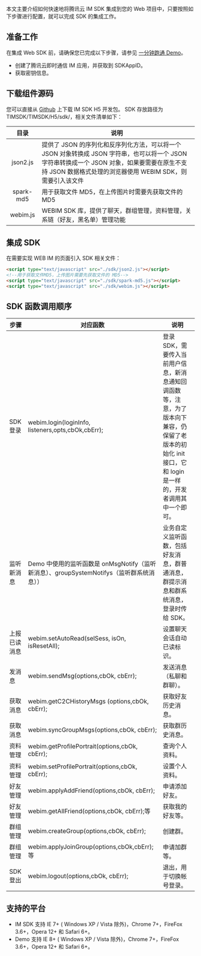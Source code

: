 
本文主要介绍如何快速地将腾讯云 IM SDK 集成到您的 Web 项目中，只要按照如下步骤进行配置，就可以完成 SDK 的集成工作。


## 准备工作
在集成 Web SDK 前，请确保您已完成以下步骤，请参见 [一分钟跑通 Demo](https://cloud.tencent.com/document/product/269/36838)。
- 创建了腾讯云即时通信 IM 应用，并获取到 SDKAppID。
- 获取密钥信息。

## 下载组件源码
您可以直接从 [Github](https://github.com/tencentyun/TIMSDK) 上下载 IM SDK H5 开发包。
SDK 存放路径为 TIMSDK/TIMSDK/H5/sdk/，相关文件清单如下：

| 目录| 说明 |
|:-------:|---------|
| json2.js | 提供了 JSON 的序列化和反序列化方法，可以将一个 JSON 对象转换成 JSON 字符串，也可以将一个 JSON 字符串转换成一个 JSON 对象，如果要需要在原生不支持 JSON 数据格式处理的浏览器使用 WEBIM SDK，则需要引入该文件 |
| spark-md5 | 用于获取文件 MD5，在上传图片时需要先获取文件的 MD5 |
| webim.js | WEBIM SDK 库，提供了聊天，群组管理，资料管理，关系链（好友，黑名单）管理功能 |

## 集成 SDK
在需要实现 WEB IM 的页面引入 SDK 相关文件：
```html
<script type="text/javascript" src="./sdk/json2.js"></script>
<!--用于获取文件MD5，上传图片需要先获取文件的 MD5-->
<script type="text/javascript" src="./sdk/spark-md5.js"></script>
<script type="text/javascript" src="./sdk/webim.js"></script>
```

## SDK 函数调用顺序

| 步骤 | 对应函数 | 说明 |
|---------|---------|---------|
| SDK 登录 | webim.login(loginInfo, listeners,opts,cbOk,cbErr);| 登录 SDK，需要传入当前用户信息，新消息通知回调函数等，注意，为了版本向下兼容，仍保留了老版本的初始化 init 接口，它和 login 是一样的，开发者调用其中一个即可。|
| 监听新消息|Demo 中使用的监听函数是 onMsgNotify（监听新消息）、groupSystemNotifys（监听群系统消息））|业务自定义监听函数，包括好友消息，群普通消息，群提示消息和群系统消息，登录时传给 SDK。 |
| 上报已读消息|webim.setAutoRead(selSess, isOn, isResetAll);|设置聊天会话自动已读标识。|
| 发消息 |webim.sendMsg(options,cbOk, cbErr); |发送消息（私聊和群聊）。 |
| 获取消息 |webim.getC2CHistoryMsgs (options,cbOk, cbErr);|获取好友历史消息。 |
| 获取消息 |webim.syncGroupMsgs(options,cbOk, cbErr);|获取群历史消息。 |
| 资料管理 |webim.getProfilePortrait(options,cbOk, cbErr);|查询个人资料。 |
| 资料管理 |webim.setProfilePortrait(options,cbOk, cbErr);|设置个人资料。 |
| 好友管理|webim.applyAddFriend(options,cbOk, cbErr);|申请添加好友。|
| 好友管理|webim.getAllFriend(options,cbOk, cbErr);等|获取我的好友等。|
| 群组管理|webim.createGroup(options,cbOk, cbErr);|创建群。|
| 群组管理|webim.applyJoinGroup(options,cbOk,cbErr);等|申请加群等。|
| SDK 登出|webim.logout(options,cbOk, cbErr); |退出，用于切换帐号登录。 |

## 支持的平台
- IM SDK 支持 IE 7+ ( Windows XP / Vista 除外)，Chrome 7+，FireFox 3.6+，Opera 12+ 和 Safari 6+。
- Demo 支持 IE 8+ ( Windows XP / Vista 除外)，Chrome 7+，FireFox 3.6+，Opera 12+ 和 Safari 6+。
